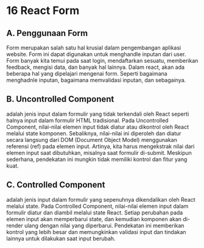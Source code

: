 # 16 React Form

## A. Penggunaan Form

Form merupakan salah satu hal krusial dalam pengembangan aplikasi website. Form ini dapat digunakan untuk menghandle inputan dari user.
Form banyak kita temui pada saat login, mendaftarkan sesuatu, memberikan feedback, mengisi data, dan banyak hal lainnya.
Dalam react, akan ada beberapa hal yang dipelajari mengenai form. Seperti bagaimana menghadnle inputan, bagaimana memvalidasi inputan, dan sebagainya.

## B. Uncontrolled Component

adalah jenis input dalam formulir yang tidak terkendali oleh React seperti halnya input dalam formulir HTML tradisional. Pada Uncontrolled Component, nilai-nilai elemen input tidak diatur atau dikontrol oleh React melalui state komponen. Sebaliknya, nilai-nilai ini diperoleh dan diatur secara langsung dari DOM (Document Object Model) menggunakan referensi (ref) pada elemen input. Artinya, kita harus mengekstrak nilai dari elemen input saat dibutuhkan, misalnya saat formulir di-submit. Meskipun sederhana, pendekatan ini mungkin tidak memiliki kontrol dan fitur yang kuat.

## C. Controlled Component

adalah jenis input dalam formulir yang sepenuhnya dikendalikan oleh React melalui state. Pada Controlled Component, nilai-nilai elemen input dalam formulir diatur dan diambil melalui state React. Setiap perubahan pada elemen input akan memperbarui state, dan kemudian komponen akan di-render ulang dengan nilai yang diperbarui. Pendekatan ini memberikan kontrol yang lebih besar dan memungkinkan validasi input dan tindakan lainnya untuk dilakukan saat input berubah.

